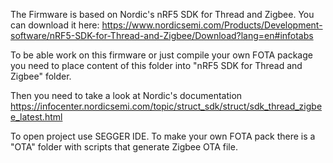 The Firmware is based on Nordic's nRF5 SDK for Thread and Zigbee. You can download it here:
https://www.nordicsemi.com/Products/Development-software/nRF5-SDK-for-Thread-and-Zigbee/Download?lang=en#infotabs

To be able work on this firmware or just compile your own FOTA package you need to place content of this folder into "nRF5 SDK for Thread and Zigbee" folder.

Then you need to take a look at Nordic's documentation https://infocenter.nordicsemi.com/topic/struct_sdk/struct/sdk_thread_zigbee_latest.html

To open project use SEGGER IDE. 
To make your own FOTA pack there is a "OTA" folder with scripts that generate Zigbee OTA file.